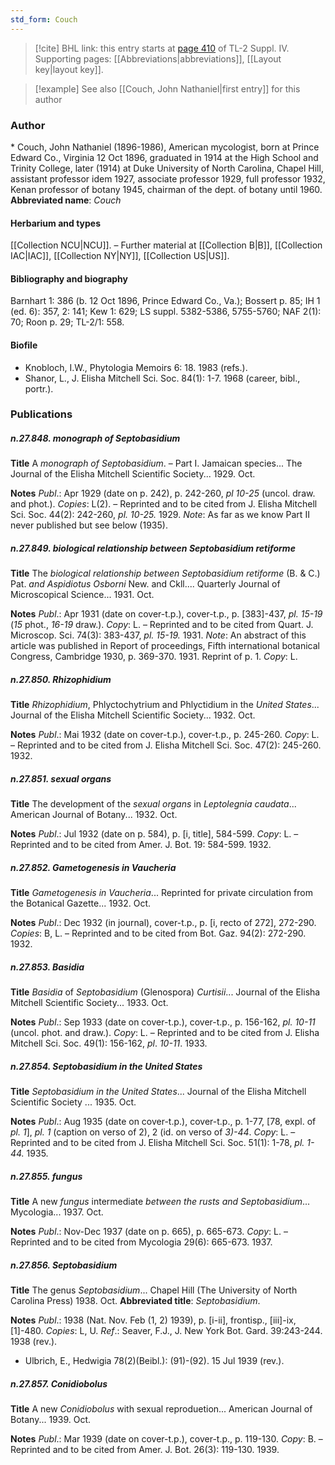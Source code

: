 ```yaml
---
std_form: Couch
---
```


> [!cite] BHL link: this entry starts at [page 410](https://www.biodiversitylibrary.org/page/33266087) of TL-2 Suppl. IV.
> Supporting pages: [[Abbreviations|abbreviations]], [[Layout key|layout key]].

> [!example] See also [[Couch, John Nathaniel|first entry]] for this author

### Author

\* Couch, John Nathaniel (1896-1986), American mycologist, born at Prince Edward Co., Virginia 12 Oct 1896, graduated in 1914 at the High School and Trinity College, later (1914) at Duke University of North Carolina, Chapel Hill, assistant professor idem 1927, associate professor 1929, full professor 1932, Kenan professor of botany 1945, chairman of the dept. of botany until 1960. 
**Abbreviated name**: *Couch*

#### Herbarium and types

[[Collection NCU|NCU]]. – Further material at [[Collection B|B]], [[Collection IAC|IAC]], [[Collection NY|NY]], [[Collection US|US]].

#### Bibliography and biography

Barnhart 1: 386 (b. 12 Oct 1896, Prince Edward Co., Va.); Bossert p. 85; IH 1 (ed. 6): 357, 2: 141; Kew 1: 629; LS suppl. 5382-5386, 5755-5760; NAF 2(1): 70; Roon p. 29; TL-2/1: 558.

#### Biofile

- Knobloch, I.W., Phytologia Memoirs 6: 18. 1983 (refs.).
- Shanor, L., J. Elisha Mitchell Sci. Soc. 84(1): 1-7. 1968 (career, bibl., portr.).

### Publications

##### n.27.848. monograph of Septobasidium

**Title**
A *monograph of Septobasidium*. – Part I. Jamaican species... The Journal of the Elisha Mitchell Scientific Society... 1929. Oct.

**Notes**
*Publ*.: Apr 1929 (date on p. 242), p. 242-260, *pl 10-25* (uncol. draw. and phot.). *Copies*: L(2). – Reprinted and to be cited from J. Elisha Mitchell Sci. Soc. 44(2): 242-260, *pl. 10-25.* 1929.
*Note*: As far as we know Part II never published but see below (1935).

##### n.27.849. biological relationship between Septobasidium retiforme

**Title**
The *biological relationship between Septobasidium retiforme* (B. & C.) Pat. *and* *Aspidiotus Osborni* New. and Ckll.... Quarterly Journal of Microscopical Science... 1931. Oct.

**Notes**
*Publ*.: Apr 1931 (date on cover-t.p.), cover-t.p., p. \[383\]-437, *pl. 15-19* (*15* phot., *16-19* draw.). *Copy*: L. – Reprinted and to be cited from Quart. J. Microscop. Sci. 74(3): 383-437, *pl. 15-19.* 1931.
*Note*: An abstract of this article was published in Report of proceedings, Fifth international botanical Congress, Cambridge 1930, p. 369-370. 1931. Reprint of p. 1. *Copy*: L.

##### n.27.850. Rhizophidium

**Title**
*Rhizophidium*, Phlyctochytrium and Phlyctidium in the *United States*... Journal of the Elisha Mitchell Scientific Society... 1932. Oct.

**Notes**
*Publ*.: Mai 1932 (date on cover-t.p.), cover-t.p., p. 245-260. *Copy*: L. – Reprinted and to be cited from J. Elisha Mitchell Sci. Soc. 47(2): 245-260. 1932.

##### n.27.851. sexual organs

**Title**
The development of the *sexual organs* in *Leptolegnia caudata*... American Journal of Botany... 1932. Oct.

**Notes**
*Publ*.: Jul 1932 (date on p. 584), p. \[i, title\], 584-599. *Copy*: L. – Reprinted and to be cited from Amer. J. Bot. 19: 584-599. 1932.

##### n.27.852. Gametogenesis in Vaucheria

**Title**
*Gametogenesis in Vaucheria*... Reprinted for private circulation from the Botanical Gazette... 1932. Oct.

**Notes**
*Publ*.: Dec 1932 (in journal), cover-t.p., p. \[i, recto of 272\], 272-290. *Copies*: B, L. – Reprinted and to be cited from Bot. Gaz. 94(2): 272-290. 1932.

##### n.27.853. Basidia

**Title**
*Basidia* of *Septobasidium* (Glenospora) *Curtisii*... Journal of the Elisha Mitchell Scientific Society... 1933. Oct.

**Notes**
*Publ*.: Sep 1933 (date on cover-t.p.), cover-t.p., p. 156-162, *pl. 10-11* (uncol. phot. and draw.).
*Copy*: L. – Reprinted and to be cited from J. Elisha Mitchell Sci. Soc. 49(1): 156-162, *pl*.
*10-11*. 1933.

##### n.27.854. Septobasidium in the United States

**Title**
*Septobasidium in the United States*... Journal of the Elisha Mitchell Scientific Society ... 1935. Oct.

**Notes**
*Publ*.: Aug 1935 (date on cover-t.p.), cover-t.p., p. 1-77, \[78, expl. of *pl. 1*\], *pl. 1* (caption on verso of 2), 2 (id. on verso of *3)-44*. *Copy*: L. – Reprinted and to be cited from J. Elisha Mitchell Sci. Soc. 51(1): 1-78, *pl. 1-44.* 1935.

##### n.27.855. fungus

**Title**
A new *fungus* intermediate *between the rusts and Septobasidium*... Mycologia... 1937. Oct.

**Notes**
*Publ*.: Nov-Dec 1937 (date on p. 665), p. 665-673. *Copy*: L. – Reprinted and to be cited from Mycologia 29(6): 665-673. 1937.

##### n.27.856. Septobasidium

**Title**
The genus *Septobasidium*... Chapel Hill (The University of North Carolina Press) 1938. Oct.
**Abbreviated title**: *Septobasidium*.

**Notes**
*Publ*.: 1938 (Nat. Nov. Feb (1, 2) 1939), p. \[i-ii\], frontisp., \[iii\]-ix, \[1\]-480. *Copies*: L, U.
*Ref*.: Seaver, F.J., J. New York Bot. Gard. 39:243-244. 1938 (rev.).
- Ulbrich, E., Hedwigia 78(2)(Beibl.): (91)-(92). 15 Jul 1939 (rev.).

##### n.27.857. Conidiobolus

**Title**
A new *Conidiobolus* with sexual reproduetion... American Journal of Botany... 1939. Oct.

**Notes**
*Publ*.: Mar 1939 (date on cover-t.p.), cover-t.p., p. 119-130. *Copy*: B. – Reprinted and to be cited from Amer. J. Bot. 26(3): 119-130. 1939.

